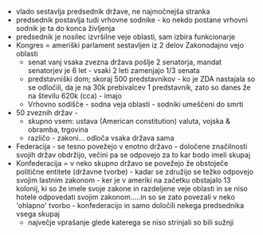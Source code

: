 - vlado sestavlja predsednik države, ne najmočnejša stranka
- predsednik postavlja tudi vrhovne sodnike - ko nekdo postane vrhovni sodnik je ta do konca življenja
- predsednik je nosilec izvršilne veje oblasti, sam izbira funkcionarje
- Kongres = ameriški parlament sestavljen iz 2 delov Zakonodajno vejo oblasti
	- senat vanj vsaka zvezna država pošlje 2 senatorja, mandat senatorjev je 6 let - vsaki 2 leti zamenjajo 1/3 senata
	- predstavniški dom; skoraj 500 predstavnikov - ko je ZDA nastajala so se odločili, da je na 30k prebivalcev 1 predstavnik, zato so danes že na številu 620k (cca) - imajo 
	- Vrhovno sodišče - sodna veja oblasti - sodniki umeščeni do smrti
- 50 zveznih držav - 
	- skupno vsem: ustava (American constitution) valuta, vojska & obramba, trgovina
	- različo - zakoni... odloča vsaka država sama
- Federacija - se tesno povežejo v enotno državo - določene značilnosti svojih držav obdržijo, večini pa se odpovejo za to kar bodo imeli skupaj
- Konfederacija = v neko skupno državo se povežejo že obstoječe politične entitete (državne tvorbe) - kadar se združijo se težko odpovejo svojim lastnim zakonom - ker je v ameriki na začetku obstajalo 13 kolonij, ki so že imele svoje zakone in razdeljene veje oblasti in se niso hotele odpovedati svojim zakonom.....in so se zato povezali v neko 'ohlapno' tvorbo - konfederacijo in samo določili nekega predsednika vsega skupaj
	- največje vprašanje glede katerega se niso strinjali so bili sužnji